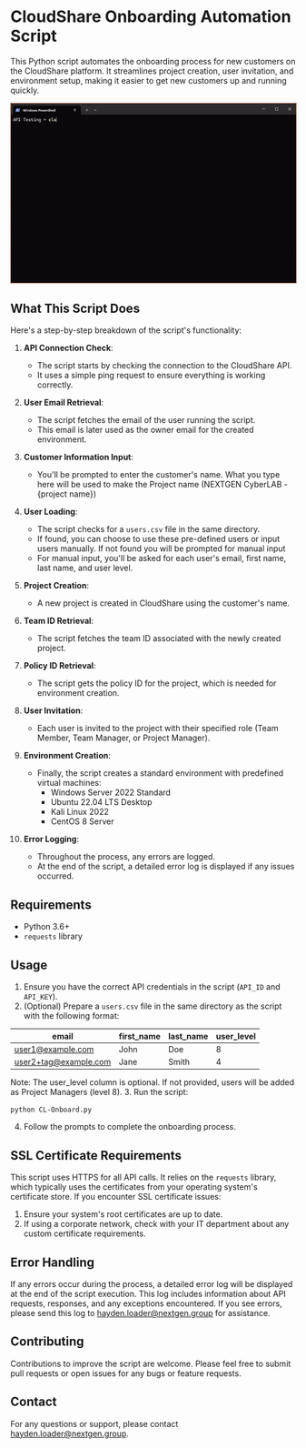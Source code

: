 # CloudShare Onboarding Automation Script

This Python script automates the onboarding process for new customers on the CloudShare platform. It streamlines project creation, user invitation, and environment setup, making it easier to get new customers up and running quickly.

![demo of how to use the python script](CL-Onboard-demo.gif)

## What This Script Does

Here's a step-by-step breakdown of the script's functionality:

1. **API Connection Check**: 
   - The script starts by checking the connection to the CloudShare API.
   - It uses a simple ping request to ensure everything is working correctly.

2. **User Email Retrieval**:
   - The script fetches the email of the user running the script.
   - This email is later used as the owner email for the created environment.

3. **Customer Information Input**:
   - You'll be prompted to enter the customer's name. What you type here will be used to make the Project name (NEXTGEN CyberLAB - {project name})

4. **User Loading**:
   - The script checks for a `users.csv` file in the same directory.
   - If found, you can choose to use these pre-defined users or input users manually. If not found you will be prompted for manual input
   - For manual input, you'll be asked for each user's email, first name, last name, and user level.

5. **Project Creation**:
   - A new project is created in CloudShare using the customer's name.

6. **Team ID Retrieval**:
   - The script fetches the team ID associated with the newly created project.

7. **Policy ID Retrieval**:
   - The script gets the policy ID for the project, which is needed for environment creation.

8. **User Invitation**:
   - Each user is invited to the project with their specified role (Team Member, Team Manager, or Project Manager).

9. **Environment Creation**:
   - Finally, the script creates a standard environment with predefined virtual machines:
     - Windows Server 2022 Standard
     - Ubuntu 22.04 LTS Desktop
     - Kali Linux 2022
     - CentOS 8 Server

10. **Error Logging**:
    - Throughout the process, any errors are logged.
    - At the end of the script, a detailed error log is displayed if any issues occurred.

## Requirements

- Python 3.6+
- `requests` library

## Usage

1. Ensure you have the correct API credentials in the script (`API_ID` and `API_KEY`).
2. (Optional) Prepare a `users.csv` file in the same directory as the script with the following format:

| email                | first_name | last_name | user_level |
|----------------------|------------|-----------|------------|
| user1@example.com    | John       | Doe       | 8          |
| user2+tag@example.com| Jane       | Smith     | 4          |

   Note: The user_level column is optional. If not provided, users will be added as Project Managers (level 8).
3. Run the script:
   ```bash
   python CL-Onboard.py
   ```
4. Follow the prompts to complete the onboarding process.

## SSL Certificate Requirements

This script uses HTTPS for all API calls. It relies on the `requests` library, which typically uses the certificates from your operating system's certificate store. If you encounter SSL certificate issues:

1. Ensure your system's root certificates are up to date.
2. If using a corporate network, check with your IT department about any custom certificate requirements.

## Error Handling

If any errors occur during the process, a detailed error log will be displayed at the end of the script execution. This log includes information about API requests, responses, and any exceptions encountered. If you see errors, please send this log to hayden.loader@nextgen.group for assistance.

## Contributing

Contributions to improve the script are welcome. Please feel free to submit pull requests or open issues for any bugs or feature requests.

## Contact

For any questions or support, please contact hayden.loader@nextgen.group.
